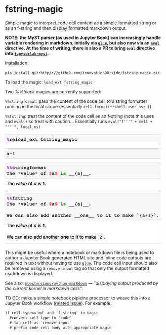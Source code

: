 # fstring-magic
Simple magic to interpret code cell content as a simple formatted string or as an f-string and then display formatted markdown output.

__NOTE: the MyST parser (as used in Jupyter Book) can increasingly handle variable rendering in markdown, initially via [`glue`](https://myst-nb.readthedocs.io/en/latest/render/glue.html), but also now via an [`eval`](https://myst-nb.readthedocs.io/en/latest/render/inline.html) directive. At the time of writing, there is also a PR to bring `eval` directive into [`jupyterlab-myst`](https://github.com/executablebooks/jupyterlab-myst/pull/39).__


Installation:

`pip install git+https://github.com/innovationOUtside/fstring-magic.git`

To load the magic: `load_ext fstring_magic`

Two *%%block* magics are currently supported:

`%%stringformat`: pass the content of the code cell to a string formatter running in the local scope (essentially `cell.format(**shell.user_ns) )`)

`%%fstring`: treat the content of the code cell as an f-string (note this uses and `eval()` so treat with caution... Essentially runs `eval("f'''" + cell + "'''", local_ns)` 



![image](images/fstring_magic.png)

This might be useful where a notebook or markdown file is being used to author a Jupyter Book generated HTML site and inline code outputs are required in text without having to use [`glue`](https://jupyterbook.org/content/executable/output-insert.html). The code cell input should also be removed using a `remove-input` tag so that only the output formatted markdown is displayed. 

See also: [`nbextensions/python-markdown`](https://jupyter-contrib-nbextensions.readthedocs.io/en/latest/nbextensions/python-markdown/readme.html) — _"displaying output produced by the current kernel in markdown cells"_.


TO DO: make a simple notebook pipleine processor to weave this into a Jupyter Book workflow ([related issue](https://github.com/innovationOUtside/ou-jupyter-book-tools/issues/4)). For example:

```
if cell.type=='md' and 'f-string` in tags:
  #convert cell type to 'code'
  # tag cell as `remove-input`
  # prefix code cell body with appropriate magic
```
